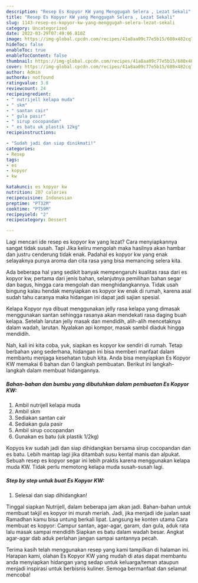```yaml
---
description: "Resep Es Kopyor KW yang Menggugah Selera , Lezat Sekali"
title: "Resep Es Kopyor KW yang Menggugah Selera , Lezat Sekali"
slug: 1143-resep-es-kopyor-kw-yang-menggugah-selera-lezat-sekali
category: Uncategorized
date: 2022-03-29T07:49:06.810Z
image: https://img-global.cpcdn.com/recipes/41a8aa09c77e5b15/680x482cq70/es-kopyor-kw-foto-resep-utama.jpg
hideToc: false
enableToc: true
enableTocContent: false
thumbnail: https://img-global.cpcdn.com/recipes/41a8aa09c77e5b15/680x482cq70/es-kopyor-kw-foto-resep-utama.jpg
cover: https://img-global.cpcdn.com/recipes/41a8aa09c77e5b15/680x482cq70/es-kopyor-kw-foto-resep-utama.jpg
author: Admin
authorAv: notfound
ratingvalue: 3.8
reviewcount: 24
recipeingredient:
- " nutrijell kelapa muda"
- " skm"
- " santan cair"
- " gula pasir"
- " sirup cocopandan"
- " es batu uk plastik 12kg"
recipeinstructions:

- "Sudah jadi dan siap dinikmati!"
categories:
- Resep
tags:
- es
- kopyor
- kw

katakunci: es kopyor kw 
nutrition: 207 calories
recipecuisine: Indonesian
preptime: "PT32M"
cooktime: "PT59M"
recipeyield: "2"
recipecategory: Dessert

---
```



Lagi mencari ide resep es kopyor kw yang lezat? Cara menyiapkannya sangat tidak susah. Tapi Jika keliru mengolah maka hasilnya akan hambar dan justru cenderung tidak enak. Padahal es kopyor kw yang enak selayaknya punya aroma dan cita rasa yang bisa memancing selera kita.


Ada beberapa hal yang sedikit banyak mempengaruhi kualitas rasa dari es kopyor kw, pertama dari jenis bahan, selanjutnya pemilihan bahan segar dan bagus, hingga cara mengolah dan menghidangkannya. Tidak usah bingung kalau hendak menyiapkan es kopyor kw enak di rumah, karena asal sudah tahu caranya maka hidangan ini dapat jadi sajian spesial.

Kelapa Kopyor nya dibuat menggunakan jelly rasa kelapa yang dimasak menggunakan santan sehingga rasanya akan mendekati rasa daging buah kelapa. Setelah larutan jelly masak dan mendidih, alih-alih mencetaknya dalam wadah, larutan. Nyalakan api kompor, masak sambil diaduk hingga mendidih.


Nah, kali ini kita coba, yuk, siapkan es kopyor kw sendiri di rumah. Tetap berbahan yang sederhana, hidangan ini bisa memberi manfaat dalam membantu menjaga kesehatan tubuh kita. Anda bisa menyiapkan Es Kopyor KW memakai 6 bahan dan 0 langkah pembuatan. Berikut ini langkah-langkah dalam membuat hidangannya.

<!--inarticleads1-->

##### Bahan-bahan dan bumbu yang dibutuhkan dalam pembuatan Es Kopyor KW:

1. Ambil  nutrijell kelapa muda
1. Ambil  skm
1. Sediakan  santan cair
1. Sediakan  gula pasir
1. Ambil  sirup cocopandan
1. Gunakan  es batu (uk plastik 1/2kg)


Kopyos kw sudah jadi dan siap dihidangkan bersama sirup cocopandan dan es batu. Lebih mantap lagi jika ditambah susu kental manis dan alpukat. Sebuah resep es kopyor segar ini lebih praktis karena menggunakan kelapa muda KW. Tidak perlu memotong kelapa muda susah-susah lagi. 

<!--inarticleads2-->

##### Step by step untuk buat Es Kopyor KW:


1. Selesai dan siap dihidangkan!

Tinggal siapkan Nutrijell, dalam beberapa jam akan jadi. Bahan-bahan untuk membuat takjil es kopyor ini murah meriah. Jadi, jika menjadi ide jualan saat Ramadhan kamu bisa untung berkali lipat. Langsung ke konten utama Cara membuat es kopyor: Campur santan, agar-agar, garam, dan gula, aduk rata lalu masak sampai mendidih Siapkan es batu dalam wadah besar. Angkat agar-agar dab aduk perlahan jangan sampai santannya pecah. 

Terima kasih telah menggunakan resep yang kami tampilkan di halaman ini. Harapan kami, olahan Es Kopyor KW yang mudah di atas dapat membantu anda menyiapkan hidangan yang sedap untuk keluarga/teman ataupun menjadi inspirasi untuk berbisnis kuliner. Semoga bermanfaat dan selamat mencoba!
